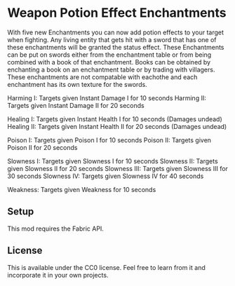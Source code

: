 # Weapon Potion Effect Enchantments

With five new Enchantments you can now add potion effects to your target when fighting. Any living entity that gets hit with a sword that has one of these enchantments will be granted the status effect. These Enchantments can be put on swords either from the enchantment table or from being combined with a book of that enchantment. Books can be obtained by enchanting a book on an enchantment table or by trading with villagers. These enchantments are not compatable with eachothe and each enchantment has its own texture for the swords.

Harming I: Targets given Instant Damage I for 10 seconds
Harming II: Targets given Instant Damage II for 20 seconds

Healing I: Targets given Instant Health I for 10 seconds (Damages undead)
Healing II: Targets given Instant Health II for 20 seconds (Damages undead)

Poison I: Targets given Poison I for 10 seconds
Poison II: Targets given Poison II for 20 seconds

Slowness I: Targets given Slowness I for 10 seconds
Slowness II: Targets given Slowness II for 20 seconds
Slowness III: Targets given Slowness III for 30 seconds
Slowness IV: Targets given Slowness IV for 40 seconds

Weakness: Targets given Weakness for 10 seconds

## Setup

This mod requires the Fabric API.

## License

This is available under the CC0 license. Feel free to learn from it and incorporate it in your own projects.

